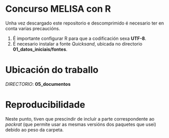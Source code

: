 # Concurso MELISA con R

Unha vez descargado este repositorio e descomprimido é necesario ter en conta varias precaucións.

1. É importante configurar R para que a codificación sexa **UTF-8**.
2. É necesario instalar a fonte *Quicksand*, ubicada no directorio **01_datos_iniciais/fontes**.


# Ubicación do traballo

*DIRECTORIO*: **05_documentos**

# Reproducibilidade

Neste punto, tiven que prescindir de incluír a parte correspondente ao *packrat* (que permite usar as mesmas versións dos paquetes que usei) debido ao peso da carpeta.

